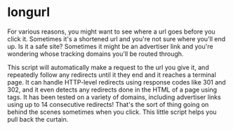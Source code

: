 longurl
=======

For various reasons, you might want to see where a url goes before you click it. Sometimes it's a shortened url and you're not sure where you'll end up. Is it a safe site? Sometimes it might be an advertiser link and you're wondering whose tracking domains you'll be routed through.

This script will automatically make a request to the url you give it, and repeatedly follow any redirects until it they end and it reaches a terminal page. It can handle HTTP-level redirects using response codes like 301 and 302, and it even detects any redirects done in the HTML of a page using <meta> tags. It has been tested on a variety of domains, including advertiser links using up to 14 consecutive redirects! That's the sort of thing going on behind the scenes sometimes when you click. This little script helps you pull back the curtain.
